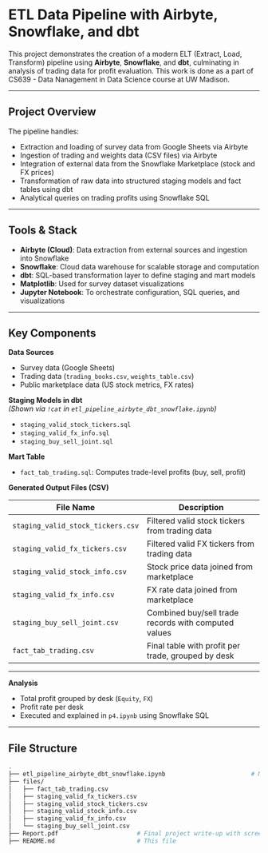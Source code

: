 # ETL Data Pipeline with Airbyte, Snowflake, and dbt

This project demonstrates the creation of a modern ELT (Extract, Load, Transform) pipeline using **Airbyte**, **Snowflake**, and **dbt**, culminating in analysis of trading data for profit evaluation. This work is done as a part of CS639 - Data Nanagement in Data Science course at UW Madison. 

---

## Project Overview

The pipeline handles:

- Extraction and loading of survey data from Google Sheets via Airbyte
- Ingestion of trading and weights data (CSV files) via Airbyte
- Integration of external data from the Snowflake Marketplace (stock and FX prices)
- Transformation of raw data into structured staging models and fact tables using dbt
- Analytical queries on trading profits using Snowflake SQL
---

##  Tools & Stack

- **Airbyte (Cloud)**: Data extraction from external sources and ingestion into Snowflake
- **Snowflake**: Cloud data warehouse for scalable storage and computation
- **dbt**: SQL-based transformation layer to define staging and mart models
- **Matplotlib**: Used for survey dataset visualizations
- **Jupyter Notebook**: To orchestrate configuration, SQL queries, and visualizations

---

## Key Components

**Data Sources**
- Survey data (Google Sheets)
- Trading data (`trading_books.csv`, `weights_table.csv`)
- Public marketplace data (US stock metrics, FX rates)

**Staging Models in dbt**  
*(Shown via `!cat` in `etl_pipeline_airbyte_dbt_snowflake.ipynb`)*
- `staging_valid_stock_tickers.sql`
- `staging_valid_fx_info.sql`
- `staging_buy_sell_joint.sql`

**Mart Table**
- `fact_tab_trading.sql`: Computes trade-level profits (buy, sell, profit)

**Generated Output Files (CSV)**

| File Name                         | Description |
|----------------------------------|-------------|
| `staging_valid_stock_tickers.csv` | Filtered valid stock tickers from trading data |
| `staging_valid_fx_tickers.csv`    | Filtered valid FX tickers from trading data |
| `staging_valid_stock_info.csv`    | Stock price data joined from marketplace |
| `staging_valid_fx_info.csv`       | FX rate data joined from marketplace |
| `staging_buy_sell_joint.csv`      | Combined buy/sell trade records with computed values |
| `fact_tab_trading.csv`            | Final table with profit per trade, grouped by desk |

---

**Analysis**
- Total profit grouped by desk (`Equity`, `FX`)
- Profit rate per desk
- Executed and explained in `p4.ipynb` using Snowflake SQL

---

## File Structure

```bash
.
├── etl_pipeline_airbyte_dbt_snowflake.ipynb                        # Main notebook with commands, SQL, and analysis
├── files/
│   ├── fact_tab_trading.csv
│   ├── staging_valid_fx_tickers.csv
│   ├── staging_valid_stock_tickers.csv
│   ├── staging_valid_stock_info.csv
│   ├── staging_valid_fx_info.csv
│   └── staging_buy_sell_joint.csv
├── Report.pdf                      # Final project write-up with screenshots and details
├── README.md                       # This file
